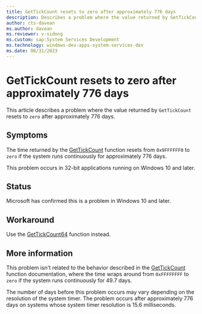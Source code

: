 ```yaml
---
title: GetTickCount resets to zero after approximately 776 days
description: Describes a problem where the value returned by GetTickCount resets to zero after approximately 776 days.
author: cts-davean
ms.author: davean
ms.reviewer: v-sidong
ms.custom: sap:System Services Development
ms.technology: windows-dev-apps-system-services-dev
ms.date: 08/31/2023
---
```

# GetTickCount resets to zero after approximately 776 days

This article describes a problem where the value returned by `GetTickCount` resets to `zero` after approximately 776 days.

## Symptoms

The time returned by the [GetTickCount](/windows/win32/api/sysinfoapi/nf-sysinfoapi-gettickcount) function resets from `0x9FFFFFF0` to `zero` if the system runs continuously for approximately 776 days.

This problem occurs in 32-bit applications running on Windows 10 and later.

## Status

Microsoft has confirmed this is a problem in Windows 10 and later.

## Workaround

Use the [GetTickCount64](/windows/win32/api/sysinfoapi/nf-sysinfoapi-gettickcount64) function instead.

## More information

This problem isn't related to the behavior described in the [GetTickCount](/windows/win32/api/sysinfoapi/nf-sysinfoapi-gettickcount) function documentation, where the time wraps around from `0xFFFFFFFF` to `zero` if the system runs continuously for 49.7 days.

The number of days before this problem occurs may vary depending on the resolution of the system timer. The problem occurs after approximately 776 days on systems whose system timer resolution is 15.6 milliseconds.
